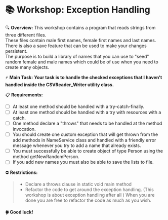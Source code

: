 # 📚 Workshop: Exception Handling

🔍 **Overview:**
This workshop contains a program that reads strings from three different files.  
These files contain male first names, female first names and last names.  
There is also a save feature that can be used to make your changes persistent.  
The purpose is to build a library of names that you can use to "seed" random female and male names which could be of use when you need to create many
objects.

⚡ **Main Task:**
**Your task is to handle the checked exceptions that I haven't handled inside the CSVReader_Writer
utility class.**

📋 **Requirements:**
- [ ] At least one method should be handled with a try-catch-finally.
- [ ] At least one method should be handled with a try with resources with a catch.
- [ ] One method declare a "throws" that needs to be handled at the method invocation.
- [ ] You should create one custom exception that will get thrown from the add methods in
  NameService class and handled with a friendly error message whenever you try to add a
  name that already exists.
- [ ] You must successfully be able to create object of type Person using the method
  getNewRandomPerson.
- [ ] If you add new names you must also be able to save the lists to file.

⛔ **Restrictions:**
>- Declare a throws clause in static void main method
>- Refactor the code to get around the exception handling. (This workshop is about exception
   handling after all ) When you are done you are free to refactor the code as much as you
   wish.

#### 🍀 Good luck!